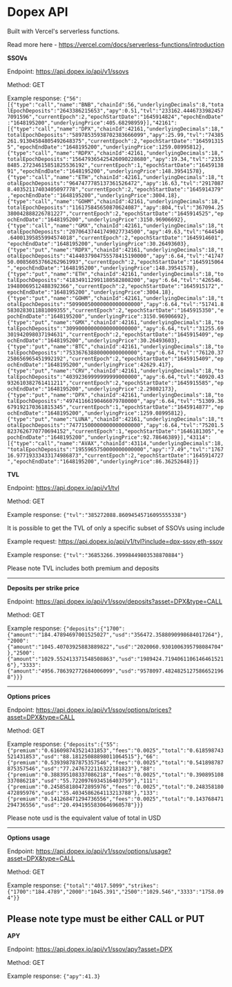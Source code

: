 # Dopex API

Built with Vercel's serverless functions.

Read more here - https://vercel.com/docs/serverless-functions/introduction

**SSOVs**

Endpoint: https://api.dopex.io/api/v1/ssovs

Method: GET

Example response:
`{"56":[{"type":"call","name":"BNB","chainId":56,"underlyingDecimals":8,"totalEpochDeposits":"2643386215653","apy":0.51,"tvl":"233162.44467339824577091596","currentEpoch":2,"epochStartDate":"1645914824","epochEndDate":"1648195200","underlyingPrice":405.68298959}],"42161":[{"type":"call","name":"DPX","chainId":42161,"underlyingDecimals":18,"totalEpochDeposits":"58978535938702383666099","apy":25.99,"tvl":"74385261.91304584805492648375","currentEpoch":2,"epochStartDate":"1645913155","epochEndDate":"1648195200","underlyingPrice":1259.08995812},{"type":"call","name":"RDPX","chainId":42161,"underlyingDecimals":18,"totalEpochDeposits":"156479365425426090228680","apy":19.34,"tvl":"23358485.27234615851825536192","currentEpoch":1,"epochStartDate":"1645913891","epochEndDate":"1648195200","underlyingPrice":148.39541578},{"type":"call","name":"ETH","chainId":42161,"underlyingDecimals":18,"totalEpochDeposits":"9647477785137361526472","apy":16.63,"tvl":"29170878.40352117403405097778","currentEpoch":2,"epochStartDate":"1645914379","epochEndDate":"1648195200","underlyingPrice":3004.18},{"type":"call","name":"GOHM","chainId":42161,"underlyingDecimals":18,"totalEpochDeposits":"116175845650870624087","apy":804,"tvl":"367094.25380042888226781227","currentEpoch":2,"epochStartDate":"1645914525","epochEndDate":"1648195200","underlyingPrice":3150.96906692},{"type":"call","name":"GMX","chainId":42161,"underlyingDecimals":18,"totalEpochDeposits":"20706437441749027734500","apy":49.63,"tvl":"644540.64001395855994574018","currentEpoch":2,"epochStartDate":"1645914601","epochEndDate":"1648195200","underlyingPrice":30.26493603},{"type":"put","name":"RDPX","chainId":42161,"underlyingDecimals":18,"totalEpochDeposits":"4144037904755578415190000","apy":6.64,"tvl":"4174750.00856053766262961993","currentEpoch":2,"epochStartDate":"1645915064","epochEndDate":"1648195200","underlyingPrice":148.39541578},{"type":"put","name":"ETH","chainId":42161,"underlyingDecimals":18,"totalEpochDeposits":"418349112991180582808200","apy":6.64,"tvl":"426546.19480069512488392366","currentEpoch":2,"epochStartDate":"1645915172","epochEndDate":"1648195200","underlyingPrice":3004.18},{"type":"put","name":"GOHM","chainId":42161,"underlyingDecimals":18,"totalEpochDeposits":"50990050000000000000000","apy":6.64,"tvl":"51741.85830283011881009355","currentEpoch":2,"epochStartDate":"1645915350","epochEndDate":"1648195200","underlyingPrice":3150.96906692},{"type":"put","name":"GMX","chainId":42161,"underlyingDecimals":18,"totalEpochDeposits":"30990000000000000000000","apy":6.64,"tvl":"31255.69301942098037194631","currentEpoch":2,"epochStartDate":"1645915409","epochEndDate":"1648195200","underlyingPrice":30.26493603},{"type":"put","name":"BTC","chainId":42161,"underlyingDecimals":18,"totalEpochDeposits":"75336763880000000000000","apy":6.64,"tvl":"76120.37258656965451992192","currentEpoch":2,"epochStartDate":"1645915409","epochEndDate":"1648195200","underlyingPrice":42629.417},{"type":"put","name":"CRV","chainId":42161,"underlyingDecimals":18,"totalEpochDeposits":"40392369999999999000000","apy":6.64,"tvl":"40920.43932610382761411211","currentEpoch":2,"epochStartDate":"1645915585","epochEndDate":"1648195200","underlyingPrice":2.29802173},{"type":"put","name":"DPX","chainId":42161,"underlyingDecimals":18,"totalEpochDeposits":"49741166190466079780000","apy":6.64,"tvl":"51309.36679192170361815345","currentEpoch":1,"epochStartDate":"1645914877","epochEndDate":"1648195200","underlyingPrice":1259.08995812},{"type":"put","name":"LUNA","chainId":42161,"underlyingDecimals":18,"totalEpochDeposits":"74771500000000000000000","apy":6.64,"tvl":"75201.58237626770770694152","currentEpoch":1,"epochStartDate":"1646181305","epochEndDate":"1648195200","underlyingPrice":92.78646389}],"43114":[{"type":"call","name":"AVAX","chainId":43114,"underlyingDecimals":18,"totalEpochDeposits":"1955965750000000000000","apy":"7.49","tvl":"176716.97719333433174986873","currentEpoch":2,"epochStartDate":"1645914727","epochEndDate":"1648195200","underlyingPrice":86.36252648}]}`

**TVL**

Endpoint: https://api.dopex.io/api/v1/tvl

Method: GET

Example response:
`{"tvl":"385272088.86094545716095555338"}`

It is possible to get the TVL of only a specific subset of SSOVs using include

Example request:
https://api.dopex.io/api/v1/tvl?include=dpx-ssov,eth-ssov

Example response:
`{"tvl":"36853266.39998449803538870884"}`

Please note TVL includes both premium and deposits

---

**Deposits per strike price**

Endpoint: https://api.dopex.io/api/v1/ssov/deposits?asset=DPX&type=CALL

Method: GET

Example response:
`{"deposits":{"1700":{"amount":"184.47894697001525027","usd":"356472.3588090998684017264"},"2000":{"amount":"1045.40703925883889822","usd":"2020060.9301006395798084704"},"2500":{"amount":"1029.552413371548508863","usd":"1989424.71940611061464615216"},"3333":{"amount":"4956.786392772684006099","usd":"9578097.48248251275866521968"}}}`

---

**Options prices**

Endpoint: https://api.dopex.io/api/v1/ssov/options/prices?asset=DPX&type=CALL

Method: GET

Example response:
`{"deposits":{"55":{"premium":"0.616098743521431853","fees":"0.0025","total":"0.618598743521431853","usd":"88.18125088898011064515"},"66":{"premium":"0.539398787875357546","fees":"0.0025","total":"0.541898787875357546","usd":"77.2476722116322181823"},"88":{"premium":"0.388395108337086218","fees":"0.0025","total":"0.390895108337086218","usd":"55.7220976934516403759"},"111":{"premium":"0.245858180472895976","fees":"0.0025","total":"0.248358180472895976","usd":"35.4034586264113213788"},"133":{"premium":"0.141268471294736556","fees":"0.0025","total":"0.143768471294736556","usd":"20.4941955830646960578"}}}`

Please note usd is the equivalent value of total in USD

---

**Options usage**

Endpoint: https://api.dopex.io/api/v1/ssov/options/usage?asset=DPX&type=CALL

Method: GET

Example response:
`{"total":"4017.5099","strikes":{"1700":"184.4789","2000":"1045.391","2500":"1029.546","3333":"1758.094"}}`

Please note type must be either CALL or PUT
---

**APY**

Endpoint: https://api.dopex.io/api/v1/ssov/apy?asset=DPX

Method: GET

Example response:
`{"apy":41.3}`
